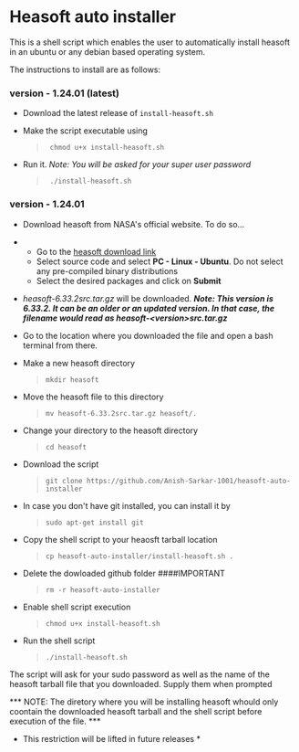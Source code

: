 # Heasoft auto installer

This is a shell script which enables the user to automatically install heasoft in an ubuntu or any debian based operating system.

The instructions to install are as follows:

### version - 1.24.01 (latest)

- Download the latest release of `install-heasoft.sh`
- Make the script executable using
  
  > ```comsole
  >  chmod u+x install-heasoft.sh
  > ```
- Run it. *Note: You will be asked for your super user password*
  
  > ```console
  >  ./install-heasoft.sh
  > ```

### version - 1.24.01

- Download heasoft from NASA's official website. To do so...
- - Go to the [heasoft download link](https://heasarc.gsfc.nasa.gov/docs/software/heasoft/download.html)
  - Select source code and select **PC - Linux - Ubuntu**. Do not select any pre-compiled binary distributions
  - Select the desired packages and click on **Submit**
- *heasoft-6.33.2src.tar.gz* will be downloaded. ***Note: This version is 6.33.2. It can be an older or an updated version. In that case, the filename would read as heasoft-\<version\>src.tar.gz***
- Go to the location where you downloaded the file and open a bash terminal from there.
- Make a new heasoft directory
  
  > ```console
  > mkdir heasoft
  > ```
- Move the heasoft file to this directory
  
  > ```console
  > mv heasoft-6.33.2src.tar.gz heasoft/.
  > ```
- Change your directory to the heasoft directory
  
  > ```console
  > cd heasoft
  > ```
- Download the script
  
  > ```console
  > git clone https://github.com/Anish-Sarkar-1001/heasoft-auto-installer
  > ```
- In case you don't have git installed, you can install it by

  > ```console
  > sudo apt-get install git
  > ```
- Copy the shell script to your heaosft tarball location

  > ```console
  > cp heasoft-auto-installer/install-heasoft.sh .
  > ```
- Delete the dowloaded github folder ####IMPORTANT

  > ```console
  > rm -r heasoft-auto-installer
  > ```
- Enable shell script execution

  > ```console
  > chmod u+x install-heasoft.sh
  > ```
- Run the shell script

  > ```console
  > ./install-heasoft.sh
  > ```
The script will ask for your sudo password as well as the name of the heasoft tarball file that you downloaded. Supply them when prompted

*** NOTE: The diretory where you will be installing heasoft whould only coontain the downloaded heasoft tarball and the shell script before execution of the file. ***
* This restriction will be lifted in future releases *

